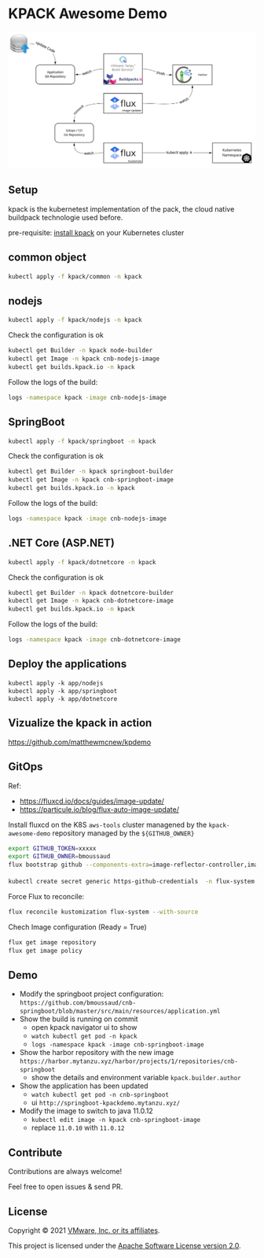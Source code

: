 # KPACK Awesome Demo

![Schema](image1.jpg)

## Setup 

kpack is the kubernetest implementation of the pack, the cloud native buildpack technologie used before.

pre-requisite: [install kpack](https://github.com/pivotal/kpack/blob/main/docs/install.md) on your Kubernetes cluster

## common object

```bash
kubectl apply -f kpack/common -n kpack
```

## nodejs 

```bash
kubectl apply -f kpack/nodejs -n kpack
```

Check the configuration is ok 

```bash
kubectl get Builder -n kpack node-builder
kubectl get Image -n kpack cnb-nodejs-image
kubectl get builds.kpack.io -n kpack
```

Follow the logs of the build:

```bash
logs -namespace kpack -image cnb-nodejs-image
```


## SpringBoot 

```bash
kubectl apply -f kpack/springboot -n kpack
```

Check the configuration is ok 

```bash
kubectl get Builder -n kpack springboot-builder
kubectl get Image -n kpack cnb-springboot-image
kubectl get builds.kpack.io -n kpack
```

Follow the logs of the build:

```bash
logs -namespace kpack -image cnb-nodejs-image
```

## .NET Core (ASP.NET) 

```bash
kubectl apply -f kpack/dotnetcore -n kpack
```

Check the configuration is ok 

```bash
kubectl get Builder -n kpack dotnetcore-builder
kubectl get Image -n kpack cnb-dotnetcore-image
kubectl get builds.kpack.io -n kpack
```

Follow the logs of the build:

```bash
logs -namespace kpack -image cnb-dotnetcore-image
```

## Deploy the applications

````
kubectl apply -k app/nodejs
kubectl apply -k app/springboot
kubectl apply -k app/dotnetcore
````


## Vizualize the kpack in action

https://github.com/matthewmcnew/kpdemo


## GitOps

Ref: 
* https://fluxcd.io/docs/guides/image-update/
* https://particule.io/blog/flux-auto-image-update/

Install fluxcd on the K8S `aws-tools` cluster managened by the `kpack-awesome-demo` repository managed by the `${GITHUB_OWNER}`

```bash
export GITHUB_TOKEN=xxxxx
export GITHUB_OWNER=bmoussaud
flux bootstrap github --components-extra=image-reflector-controller,image-automation-controller --owner=${GITHUB_OWNER} --repository=kpack-awesome-demo --branch=main --path=./clusters/aws-tools --personal --read-write-key 

kubectl create secret generic https-github-credentials  -n flux-system  --from-literal=username=${GITHUB_OWNER} --from-literal=password=${GITHUB_TOKEN}
```

Force Flux to reconcile:

```bash
flux reconcile kustomization flux-system --with-source
```

Chech Image configuration (Ready = True)

```bash
flux get image repository 
flux get image policy
```

## Demo

* Modify the springboot project configuration: `https://github.com/bmoussaud/cnb-springboot/blob/master/src/main/resources/application.yml`
* Show the build is running on commit
  * open kpack navigator ui to show 
  * `watch kubectl get pod -n kpack`
  * `logs -namespace kpack -image cnb-springboot-image`
* Show the harbor repository with the new image `https://harbor.mytanzu.xyz/harbor/projects/1/repositories/cnb-springboot`
  * show the details and environment variable `kpack.builder.author`
* Show the application has been updated
  * `watch kubectl get pod -n cnb-springboot`
  * ui `http://springboot-kpackdemo.mytanzu.xyz/`
* Modify the image to switch to java 11.0.12
  * `kubectl edit image -n kpack cnb-springboot-image`
  * replace `11.0.10` with `11.0.12`




## Contribute

Contributions are always welcome!

Feel free to open issues & send PR.

## License

Copyright &copy; 2021 [VMware, Inc. or its affiliates](https://vmware.com).

This project is licensed under the [Apache Software License version 2.0](https://www.apache.org/licenses/LICENSE-2.0).
